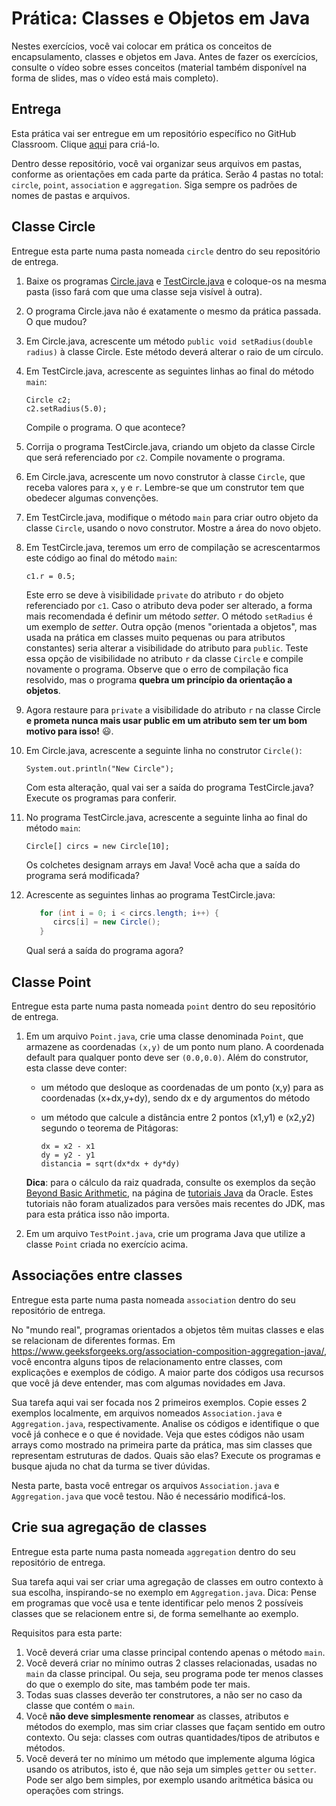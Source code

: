 # Prática: Classes e Objetos em Java

Nestes exercícios, você vai colocar em prática os conceitos de encapsulamento, classes e objetos em Java.
Antes de fazer os exercícios, consulte o vídeo sobre esses conceitos (material também disponível na forma de slides, mas o vídeo está mais completo).



## Entrega

Esta prática vai ser entregue em um repositório específico no GitHub Classroom. Clique [aqui](https://classroom.github.com/a/Qjz7J3wd) para criá-lo. 

Dentro desse repositório, você vai organizar seus arquivos em pastas, conforme as orientações em cada parte da prática. Serão 4 pastas no total: `circle`, `point`, `association` e `aggregation`. Siga sempre os padrões de nomes de pastas e arquivos.



## Classe Circle

Entregue esta parte numa pasta nomeada `circle` dentro do seu repositório de entrega.

1. Baixe os programas [Circle.java](src/Circle.java) e [TestCircle.java](src/TestCircle.java) e coloque-os na mesma pasta (isso fará com que uma classe seja visível à outra). 

2. O programa Circle.java não é exatamente o mesmo da prática passada. O que mudou?

2. Em Circle.java, acrescente um método `public void setRadius(double radius)` à classe Circle. Este método deverá alterar o raio de um círculo.

4. Em TestCircle.java, acrescente as seguintes linhas ao final do método `main`:
   ```
   Circle c2;
   c2.setRadius(5.0);
   ```
   Compile o programa. O que acontece?

5. Corrija o programa TestCircle.java, criando um objeto da classe Circle que será referenciado por `c2`. Compile novamente o programa.

6. Em Circle.java, acrescente um novo construtor à classe `Circle`, que receba valores para `x`, `y` e `r`. Lembre-se que um construtor tem que obedecer algumas convenções.

7. Em TestCircle.java, modifique o método `main` para criar outro objeto da classe `Circle`, usando o novo construtor. Mostre a área do novo objeto.


9. Em TestCircle.java, teremos um erro de compilação se acrescentarmos este código ao final do método `main`:
    ```
    c1.r = 0.5;
    ```
    Este erro se deve à visibilidade `private` do atributo `r` do objeto referenciado por `c1`. Caso o atributo deva poder ser alterado, a forma mais recomendada é definir um método *setter*. O método `setRadius`  é um exemplo de *setter*. 
    Outra opção (menos "orientada a objetos", mas usada na prática em classes muito pequenas ou para atributos constantes) seria alterar a visibilidade do atributo para `public`. 
    Teste essa opção de visibilidade no atributo  `r` da classe `Circle` e compile novamente o programa. Observe que o erro de compilação fica resolvido, mas o programa **quebra um princípio da orientação a objetos**. 
   

10. Agora restaure para `private` a visibilidade do atributo `r` na classe Circle **e prometa nunca mais usar public em um atributo sem ter um bom motivo para isso!** :smiley:. 



12. Em Circle.java, acrescente a seguinte linha no construtor `Circle()`:
    ```
    System.out.println("New Circle");
    ```
    Com esta alteração, qual vai ser a saída do programa TestCircle.java? Execute os programas para conferir.

13. No programa TestCircle.java, acrescente a seguinte linha ao final do método `main`:
    ```
    Circle[] circs = new Circle[10];
    ```
    Os colchetes designam arrays em Java! Você acha que a saída do programa será modificada?

14. Acrescente as seguintes linhas ao programa TestCircle.java:
    ```java
       for (int i = 0; i < circs.length; i++) {
          circs[i] = new Circle();
       }
    ```
    Qual será a saída do programa agora?



## Classe Point 

Entregue esta parte numa pasta nomeada `point` dentro do seu repositório de entrega.

1. Em um arquivo `Point.java`, crie uma classe denominada ``Point``, que armazene as coordenadas ``(x,y)`` de um ponto num plano. A coordenada default para qualquer ponto deve ser ``(0.0,0.0)``. Além do construtor, esta classe deve conter:

   - um método que desloque as coordenadas de um ponto (x,y) para as coordenadas (x+dx,y+dy), sendo dx e dy argumentos do método

   - um método que calcule a distância entre 2 pontos (x1,y1) e (x2,y2) segundo o teorema de Pitágoras: 
     ```
     dx = x2 - x1
     dy = y2 - y1
     distancia = sqrt(dx*dx + dy*dy)
     ```
     
   **Dica**: para o cálculo da raiz quadrada, consulte os exemplos da seção [Beyond Basic Arithmetic](http://download.oracle.com/javase/tutorial/java/data/beyondmath.html), na página de [tutoriais Java](http://download.oracle.com/javase/tutorial/) da Oracle. Estes tutoriais não foram atualizados para versões mais recentes do JDK, mas para esta prática isso não importa.

2. Em um arquivo `TestPoint.java`, crie um programa Java que utilize a classe `Point` criada no exercício acima.


## Associações entre classes

Entregue esta parte numa pasta nomeada `association` dentro do seu repositório de entrega.

No "mundo real", programas orientados a objetos têm muitas classes e elas se relacionam de diferentes formas. Em https://www.geeksforgeeks.org/association-composition-aggregation-java/, você encontra alguns tipos de relacionamento entre classes, com explicações e exemplos de código. A maior parte dos códigos usa recursos que você já deve entender, mas com algumas novidades em Java.

Sua tarefa aqui vai ser focada nos 2 primeiros exemplos. Copie esses 2 exemplos localmente, em arquivos nomeados `Association.java` e `Aggregation.java`, respectivamente. Analise os códigos e identifique o que você já conhece e o que é novidade. Veja que estes códigos não usam arrays como mostrado na primeira parte da prática, mas sim classes que representam estruturas de dados. Quais são elas? Execute os programas e busque ajuda no chat da turma se tiver dúvidas.

Nesta parte, basta você entregar os arquivos `Association.java` e `Aggregation.java` que você testou. Não é necessário modificá-los.


## Crie sua agregação de classes

Entregue esta parte numa pasta nomeada `aggregation` dentro do seu repositório de entrega.

Sua tarefa aqui vai ser criar uma agregação de classes em outro contexto à sua escolha, inspirando-se no exemplo em `Aggregation.java`. Dica: Pense em programas que você usa e tente identificar pelo menos 2 possíveis classes que se relacionem entre si, de forma semelhante ao exemplo.

Requisitos para esta parte:
1. Você deverá criar uma classe principal contendo apenas o método `main`.
2. Você deverá criar no mínimo outras 2 classes relacionadas, usadas no `main` da classe principal. Ou seja, seu programa pode ter menos classes do que o exemplo do site, mas também pode ter mais.
3. Todas suas classes deverão ter construtores, a não ser no caso da classe que contém o `main`.
4. Você **não deve simplesmente renomear** as classes, atributos e métodos do exemplo, mas sim criar classes que façam sentido em outro contexto. Ou seja: classes com outras quantidades/tipos de atributos e métodos.
5. Você deverá ter no mínimo um método que implemente alguma lógica usando os atributos, isto é, que não seja um simples `getter` ou `setter`. Pode ser algo bem simples, por exemplo usando aritmética básica ou operações com strings.


















